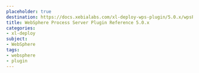 ```yaml
---
placeholder: true
destination: https://docs.xebialabs.com/xl-deploy-wps-plugin/5.0.x/wpsPluginManual.html
title: WebSphere Process Server Plugin Reference 5.0.x
categories:
- xl-deploy
subject:
- WebSphere
tags:
- websphere
- plugin
---
```


